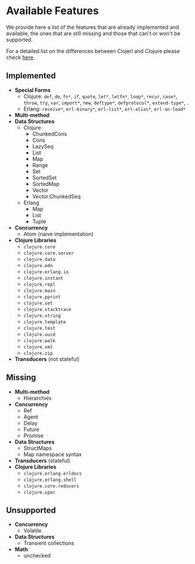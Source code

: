 # Available Features

We provide here a list of the features that are already implemented and
available, the ones that are still missing and those that can't or won't be
supported.

For a detailed list on the differences between Clojerl and Clojure please check
[here](differences-with-clojure).

## Implemented

- **Special Forms**
    - Clojure: `def`, `do`, `fn*`, `if`, `quote`, `let*`, `letfn*`, `loop*`,
      `recur`, `case*`, `throw`, `try`, `var`, `import*`, `new`, `deftype*`,
      `defprotocol*`, `extend-type*`, `.`
    - Erlang: `receive*`, `erl-binary*`, `erl-list*`, `erl-alias*`,
      `erl-on-load*`
- **Multi-method**
- **Data Structures**
    - Clojure
        - ChunkedCons
        - Cons
        - LazySeq
        - List
        - Map
        - Range
        - Set
        - SortedSet
        - SortedMap
        - Vector
        - Vector.ChunkedSeq
    - Erlang
        - Map
        - List
        - Tuple
- **Concurrency**
    - Atom (naive implementation)
- **Clojure Libraries**
    - `clojure.core`
    - `clojure.core.server`
    - `clojure.data`
    - `clojure.edn`
    - `clojure.erlang.io`
    - `clojure.instant`
    - `clojure.repl`
    - `clojure.main`
    - `clojure.pprint`
    - `clojure.set`
    - `clojure.stacktrace`
    - `clojure.string`
    - `clojure.template`
    - `clojure.test`
    - `clojure.uuid`
    - `clojure.walk`
    - `clojure.xml`
    - `clojure.zip`
- **Transducers** (not stateful)

## Missing

- **Multi-method**
    - Hierarchies
- **Concurrency**
    - Ref
    - Agent
    - Delay
    - Future
    - Promise
- **Data Structures**
    - StructMaps
    - Map namespace syntax
- **Transducers** (stateful)
- **Clojure Libraries**
    - `clojure.erlang.erldocs`
    - `clojure.erlang.shell`
    - `clojure.core.reducers`
    - `clojure.spec`

## Unsupported

- **Concurrency**
    - Volatile
- **Data Structures**
    - Transient collections
- **Math**
    - unchecked
